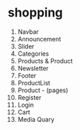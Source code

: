 # shopping

1. Navbar
2. Announcement
3. Slider
4. Categories
5. Products & Product
6. Newsletter
7. Footer
8. ProductList
9. Product - (pages)
10. Register
11. Login
12. Cart
13. Media Quary
